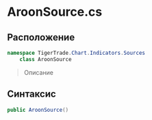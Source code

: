 
# AroonSource.cs
## Расположение
```csharp
namespace TigerTrade.Chart.Indicators.Sources  
    class AroonSource
```

> Описание

## Синтаксис
```csharp
public AroonSource()
```
